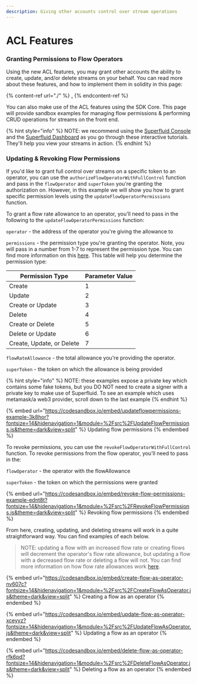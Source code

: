 ```yaml
---
description: Giving other accounts control over stream operations
---
```


# ACL Features

### Granting Permissions to Flow Operators

Using the new ACL features, you may grant other accounts the ability to create, update, and/or delete streams on your behalf. You can read more about these features, and how to implement them in solidity in this page:

{% content-ref url="./" %}
[.](./)
{% endcontent-ref %}

You can also make use of the ACL features using the SDK Core. This page will provide sandbox examples for managing flow permissions & performing CRUD operations for streams on the front end.

{% hint style="info" %}
NOTE: we recommend using the [Superfluid Console](https://console.superfluid.finance) and the [Superfluid Dashboard](https://app.superfluid.finance) as you go through these interactive tutorials. They'll help you view your streams in action.
{% endhint %}

### Updating & Revoking Flow Permissions

If you'd like to grant full control over streams on a specific token to an operator, you can use the `authorizeFlowOperatorWithFullControl` function and pass in the `flowOperator` and `superToken` you're granting the authorization on. However, in this example we will show you how to grant specific permission levels using the `updateFlowOperatorPermissions` function.

To grant a flow rate allowance to an operator, you'll need to pass in the following to the `updateFlowOperatorPermissions` function:

`operator` - the address of the operator you're giving the allowance to

`permissions` - the permission type you're granting the operator. Note, you will pass in a number from 1-7 to represent the permission type. You can find more information on this [here](./#permissions). This table will help you determine the permission type:

| Permission Type           | Parameter Value |
| ------------------------- | --------------- |
| Create                    | 1               |
| Update                    | 2               |
| Create or Update          | 3               |
| Delete                    | 4               |
| Create or Delete          | 5               |
| Delete or Update          | 6               |
| Create, Update, or Delete | 7               |

`flowRateAllowance` - the total allowance you're providing the operator.

`superToken` - the token on which the allowance is being provided

{% hint style="info" %}
NOTE: these examples expose a private key which contains some fake tokens, but you DO NOT need to create a signer with a private key to make use of Superfluid. To see an example which uses metamask/a web3 provider, scroll down to the last example
{% endhint %}

{% embed url="https://codesandbox.io/embed/updateflowpermissions-example-3k8hor?fontsize=14&hidenavigation=1&module=%2Fsrc%2FUpdateFlowPermissions.js&theme=dark&view=split" %}
Updating flow permissions
{% endembed %}

To revoke permissions, you can use the `revokeFlowOperatorWithFullControl` function. To revoke permissions from the flow operator, you'll need to pass in the:

`flowOperator` - the operator with the flowAllowance

`superToken` - the token on which the permissions were granted

{% embed url="https://codesandbox.io/embed/revoke-flow-permissions-example-ednt8t?fontsize=14&hidenavigation=1&module=%2Fsrc%2FRevokeFlowPermissions.js&theme=dark&view=split" %}
Revoking flow permissions
{% endembed %}

From here, creating, updating, and deleting streams will work in a quite straightforward way. You can find examples of each below.

> NOTE: updating a flow with an increased flow rate or creating flows will decrement the operator's flow rate allowance, but updating a flow with a decreased flow rate or deleting a flow will not. You can find more information on how flow rate allowances work [here](./#flow-rate-allowance).

{% embed url="https://codesandbox.io/embed/create-flow-as-operator-nv607c?fontsize=14&hidenavigation=1&module=%2Fsrc%2FCreateFlowAsOperator.js&theme=dark&view=split" %}
Creating a flow as an operator
{% endembed %}

{% embed url="https://codesandbox.io/embed/update-flow-as-operator-xceyyz?fontsize=14&hidenavigation=1&module=%2Fsrc%2FUpdateFlowAsOperator.js&theme=dark&view=split" %}
Updating a flow as an operator
{% endembed %}

{% embed url="https://codesandbox.io/embed/delete-flow-as-operator-rfk6pd?fontsize=14&hidenavigation=1&module=%2Fsrc%2FDeleteFlowAsOperator.js&theme=dark&view=split" %}
Deleting a flow as an operator
{% endembed %}
